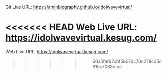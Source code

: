 Git Live URL: https://aminbiography.github.io/idolwavevirtual/

<<<<<<< HEAD
Web Live URL: https://idolwavevirtual.kesug.com/
=======
Web Live URL: https://idolwavevirtual.kesug.com/  
>>>>>>> 60a5faf67cbf5b07dc70c278c35c915c7088efce
